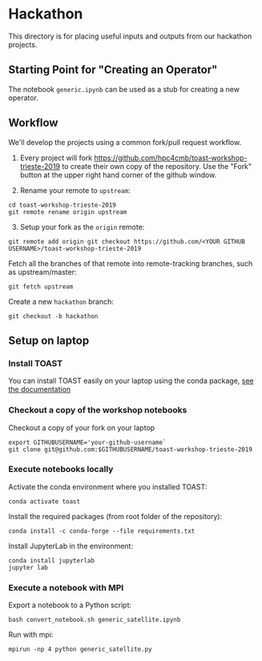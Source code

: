 # Hackathon

This directory is for placing useful inputs and outputs from our hackathon
projects.

## Starting Point for "Creating an Operator"

The notebook `generic.ipynb` can be used as a stub for creating a new operator.

## Workflow

We'll develop the projects using a common fork/pull request workflow.

1. Every project will fork https://github.com/hpc4cmb/toast-workshop-trieste-2019 to create their own copy of the repository. Use the "Fork" button at the upper right hand corner of the github window.

2. Rename your remote to `upstream`:
```
cd toast-workshop-trieste-2019
git remote rename origin upstream
```

3. Setup your fork as the `origin` remote:

```
git remote add origin git checkout https://github.com/<YOUR GITHUB USERNAME>/toast-workshop-trieste-2019

```

Fetch all the branches of that remote into remote-tracking branches,
such as upstream/master:

```
git fetch upstream
```

Create a new `hackathon` branch:

```
git checkout -b hackathon
```

## Setup on laptop

### Install TOAST

You can install TOAST easily on your laptop using the conda package, [see the documentation](https://toast-cmb.readthedocs.io/en/latest/install.html#conda-packages)

### Checkout a copy of the workshop notebooks

Checkout a copy of your fork on your laptop

    export GITHUBUSERNAME='your-github-username`
    git clone git@github.com:$GITHUBUSERNAME/toast-workshop-trieste-2019

### Execute notebooks locally

Activate the conda environment where you installed TOAST:

    conda activate toast

Install the required packages (from root folder of the repository):

    conda install -c conda-forge --file requirements.txt

Install JupyterLab in the environment:

    conda install jupyterlab
    jupyter lab

### Execute a notebook with MPI

Export a notebook to a Python script:

    bash convert_notebook.sh generic_satellite.ipynb

Run with mpi:

    mpirun -np 4 python generic_satellite.py
